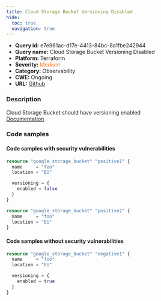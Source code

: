 ```yaml
---
title: Cloud Storage Bucket Versioning Disabled
hide:
  toc: true
  navigation: true
---
```


<style>
  .highlight .hll {
    background-color: #ff171742;
  }
  .md-content {
    max-width: 1100px;
    margin: 0 auto;
  }
</style>

-   **Query id:** e7e961ac-d17e-4413-84bc-8a1fbe242944
-   **Query name:** Cloud Storage Bucket Versioning Disabled
-   **Platform:** Terraform
-   **Severity:** <span style="color:#ff7213">Medium</span>
-   **Category:** Observability
-   **CWE:** Ongoing
-   **URL:** [Github](https://github.com/DataDog/kics/tree/master/assets/queries/terraform/gcp/cloud_storage_bucket_versioning_disabled)

### Description
Cloud Storage Bucket should have versioning enabled<br>
[Documentation](https://registry.terraform.io/providers/hashicorp/google/latest/docs/resources/storage_bucket#enabled)

### Code samples
#### Code samples with security vulnerabilities
```tf title="Positive test num. 1 - tf file" hl_lines="10 6"
resource "google_storage_bucket" "positive1" {
  name     = "foo"
  location = "EU"

  versioning = {
    enabled = false
  }
}

resource "google_storage_bucket" "positive2" {
  name     = "foo"
  location = "EU"
}
```


#### Code samples without security vulnerabilities
```tf title="Negative test num. 1 - tf file"
resource "google_storage_bucket" "negative1" {
  name     = "foo"
  location = "EU"

  versioning = {
    enabled = true
  }
}
```
